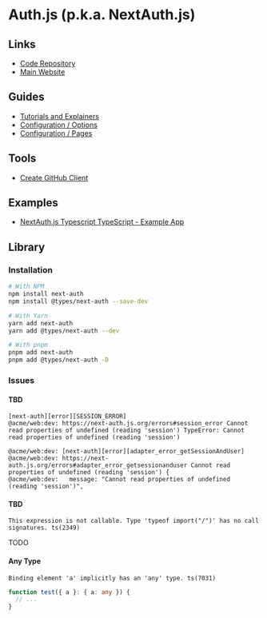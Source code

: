 # Auth.js (p.k.a. NextAuth.js)

<!--
https://github.com/pedroapfilho/acme-monorepo/tree/main
-->

## Links

- [Code Repository](https://github.com/nextauthjs/next-auth)
- [Main Website](https://authjs.dev/)

## Guides

- [Tutorials and Explainers](https://next-auth.js.org/tutorials)
- [Configuration / Options](https://next-auth.js.org/configuration/options)
- [Configuration / Pages](https://next-auth.js.org/configuration/pages)

## Tools

- [Create GitHub Client](https://github-client-generator.vercel.app)

## Examples

- [NextAuth.js Typescript TypeScript - Example App](https://github.com/nextauthjs/next-auth-typescript-example)

## Library

### Installation

<!--
npm install @prisma/client @next-auth/prisma-adapter@canary
npm install prisma --save-dev
-->

```sh
# With NPM
npm install next-auth
npm install @types/next-auth --save-dev

# With Yarn
yarn add next-auth
yarn add @types/next-auth --dev

# With pnpm
pnpm add next-auth
pnpm add @types/next-auth -D
```

### Issues

#### TBD

```log
[next-auth][error][SESSION_ERROR]
@acme/web:dev: https://next-auth.js.org/errors#session_error Cannot read properties of undefined (reading 'session') TypeError: Cannot read properties of undefined (reading 'session')

@acme/web:dev: [next-auth][error][adapter_error_getSessionAndUser]
@acme/web:dev: https://next-auth.js.org/errors#adapter_error_getsessionanduser Cannot read properties of undefined (reading 'session') {
@acme/web:dev:   message: "Cannot read properties of undefined (reading 'session')",
```

#### TBD

```log
This expression is not callable. Type 'typeof import("/")' has no call signatures. ts(2349)
```

TODO

#### Any Type

```log
Binding element 'a' implicitly has an 'any' type. ts(7031)
```

```ts
function test({ a }: { a: any }) {
  // ...
}
```

<!--
next-auth.d.ts

import 'next-auth/jwt'

declare module 'next-auth/jwt' {
  interface JWT {
    userRole?: 'admin'
  }
}
-->
